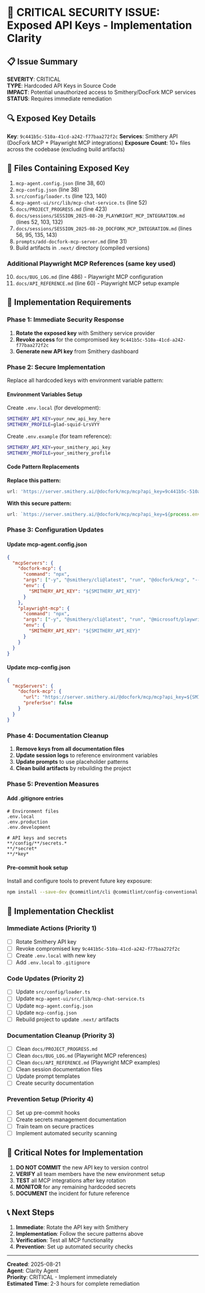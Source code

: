 # 🚨 CRITICAL SECURITY ISSUE: Exposed API Keys - Implementation Clarity

## 📋 **Issue Summary**
**SEVERITY**: CRITICAL  
**TYPE**: Hardcoded API Keys in Source Code  
**IMPACT**: Potential unauthorized access to Smithery/DocFork MCP services  
**STATUS**: Requires immediate remediation  

## 🔍 **Exposed Key Details**
**Key**: `9c441b5c-510a-41cd-a242-f77baa272f2c`
**Services**: Smithery API (DocFork MCP + Playwright MCP integrations)
**Exposure Count**: 10+ files across the codebase (excluding build artifacts)

## 📁 **Files Containing Exposed Key**
1. `mcp-agent.config.json` (line 38, 60)
2. `mcp-config.json` (line 38)
3. `src/config/loader.ts` (line 123, 140)
4. `mcp-agent-ui/src/lib/mcp-chat-service.ts` (line 52)
5. `docs/PROJECT_PROGRESS.md` (line 423)
6. `docs/sessions/SESSION_2025-08-20_PLAYWRIGHT_MCP_INTEGRATION.md` (lines 52, 103, 132)
7. `docs/sessions/SESSION_2025-08-20_DOCFORK_MCP_INTEGRATION.md` (lines 56, 95, 135, 143)
8. `prompts/add-docfork-mcp-server.md` (line 31)
9. Build artifacts in `.next/` directory (compiled versions)

### **Additional Playwright MCP References** (same key used)
10. `docs/BUG_LOG.md` (line 486) - Playwright MCP configuration
11. `docs/API_REFERENCE.md` (line 60) - Playwright MCP setup example

## 🎯 **Implementation Requirements**

### **Phase 1: Immediate Security Response**
1. **Rotate the exposed key** with Smithery service provider
2. **Revoke access** for the compromised key `9c441b5c-510a-41cd-a242-f77baa272f2c`
3. **Generate new API key** from Smithery dashboard

### **Phase 2: Secure Implementation**
Replace all hardcoded keys with environment variable pattern:

#### **Environment Variables Setup**
Create `.env.local` (for development):
```bash
SMITHERY_API_KEY=your_new_api_key_here
SMITHERY_PROFILE=glad-squid-LrsVYY
```

Create `.env.example` (for team reference):
```bash
SMITHERY_API_KEY=your_smithery_api_key
SMITHERY_PROFILE=your_smithery_profile
```

#### **Code Pattern Replacements**
**Replace this pattern:**
```typescript
url: 'https://server.smithery.ai/@docfork/mcp/mcp?api_key=9c441b5c-510a-41cd-a242-f77baa272f2c&profile=glad-squid-LrsVYY'
```

**With this secure pattern:**
```typescript
url: `https://server.smithery.ai/@docfork/mcp/mcp?api_key=${process.env.SMITHERY_API_KEY}&profile=${process.env.SMITHERY_PROFILE}`
```

### **Phase 3: Configuration Updates**

#### **Update mcp-agent.config.json**
```json
{
  "mcpServers": {
    "docfork-mcp": {
      "command": "npx",
      "args": ["-y", "@smithery/cli@latest", "run", "@docfork/mcp", "--key", "${SMITHERY_API_KEY}"],
      "env": {
        "SMITHERY_API_KEY": "${SMITHERY_API_KEY}"
      }
    },
    "playwright-mcp": {
      "command": "npx",
      "args": ["-y", "@smithery/cli@latest", "run", "@microsoft/playwright-mcp", "--key", "${SMITHERY_API_KEY}"],
      "env": {
        "SMITHERY_API_KEY": "${SMITHERY_API_KEY}"
      }
    }
  }
}
```

#### **Update mcp-config.json**
```json
{
  "mcpServers": {
    "docfork-mcp": {
      "url": "https://server.smithery.ai/@docfork/mcp/mcp?api_key=${SMITHERY_API_KEY}&profile=${SMITHERY_PROFILE}",
      "preferSse": false
    }
  }
}
```

### **Phase 4: Documentation Cleanup**
1. **Remove keys from all documentation files**
2. **Update session logs** to reference environment variables
3. **Update prompts** to use placeholder patterns
4. **Clean build artifacts** by rebuilding the project

### **Phase 5: Prevention Measures**

#### **Add .gitignore entries**
```gitignore
# Environment files
.env.local
.env.production
.env.development

# API keys and secrets
**/config/**/secrets.*
**/*secret*
**/*key*
```

#### **Pre-commit hook setup**
Install and configure tools to prevent future key exposure:
```bash
npm install --save-dev @commitlint/cli @commitlint/config-conventional
```

## 🔧 **Implementation Checklist**

### **Immediate Actions (Priority 1)**
- [ ] Rotate Smithery API key
- [ ] Revoke compromised key `9c441b5c-510a-41cd-a242-f77baa272f2c`
- [ ] Create `.env.local` with new key
- [ ] Add `.env.local` to `.gitignore`

### **Code Updates (Priority 2)**
- [ ] Update `src/config/loader.ts`
- [ ] Update `mcp-agent-ui/src/lib/mcp-chat-service.ts`
- [ ] Update `mcp-agent.config.json`
- [ ] Update `mcp-config.json`
- [ ] Rebuild project to update `.next/` artifacts

### **Documentation Cleanup (Priority 3)**
- [ ] Clean `docs/PROJECT_PROGRESS.md`
- [ ] Clean `docs/BUG_LOG.md` (Playwright MCP references)
- [ ] Clean `docs/API_REFERENCE.md` (Playwright MCP examples)
- [ ] Clean session documentation files
- [ ] Update prompt templates
- [ ] Create security documentation

### **Prevention Setup (Priority 4)**
- [ ] Set up pre-commit hooks
- [ ] Create secrets management documentation
- [ ] Train team on secure practices
- [ ] Implement automated security scanning

## 🚨 **Critical Notes for Implementation**

1. **DO NOT COMMIT** the new API key to version control
2. **VERIFY** all team members have the new environment setup
3. **TEST** all MCP integrations after key rotation
4. **MONITOR** for any remaining hardcoded secrets
5. **DOCUMENT** the incident for future reference

## 📞 **Next Steps**
1. **Immediate**: Rotate the API key with Smithery
2. **Implementation**: Follow the secure patterns above
3. **Verification**: Test all MCP functionality
4. **Prevention**: Set up automated security checks

---
**Created**: 2025-08-21  
**Agent**: Clarity Agent  
**Priority**: CRITICAL - Implement immediately  
**Estimated Time**: 2-3 hours for complete remediation
